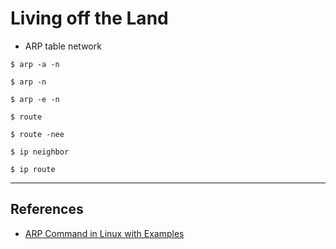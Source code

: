 # Living off the Land

- ARP table network

```
$ arp -a -n

$ arp -n

$ arp -e -n
```

```
$ route

$ route -nee

$ ip neighbor

$ ip route
```

---
## References

- [ARP Command in Linux with Examples](https://www.geeksforgeeks.org/arp-command-in-linux-with-examples/)